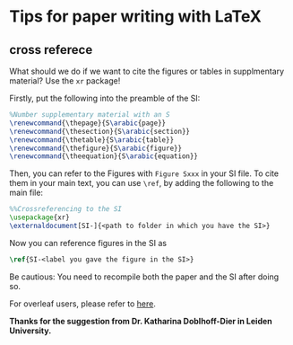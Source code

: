 # Tips for paper writing with LaTeX

## cross referece

What should we do if we want to cite the figures or tables in supplmentary material? Use the `xr` package!

Firstly, put the following into the preamble of the SI:

```latex
%Number supplementary material with an S
\renewcommand{\thepage}{S\arabic{page}}
\renewcommand{\thesection}{S\arabic{section}} 
\renewcommand{\thetable}{S\arabic{table}} 
\renewcommand{\thefigure}{S\arabic{figure}}
\renewcommand{\theequation}{S\arabic{equation}}
```

Then, you can refer to the Figures with `Figure Sxxx` in your SI file. To cite them in your main text, you can use `\ref`, by adding the following to the main file:

```latex
%%Crossreferencing to the SI
\usepackage{xr}
\externaldocument[SI-]{<path to folder in which you have the SI>}
```

Now you can reference figures in the SI as 

```latex
\ref{SI-<label you gave the figure in the SI>}
```

Be cautious: You need to recompile both the paper and the SI after doing so.

For overleaf users, please refer to [here](https://www.overleaf.com/learn/how-to/Cross_referencing_with_the_xr_package_in_Overleaf).

**Thanks for the suggestion from Dr. Katharina Doblhoff-Dier in Leiden University.**

